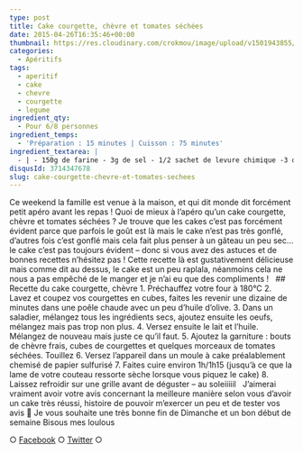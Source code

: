 ```yaml
---
type: post
title: Cake courgette, chèvre et tomates séchées
date: 2015-04-26T16:35:46+00:00
thumbnail: https://res.cloudinary.com/crokmou/image/upload/v1501943855/cake-courgette-chevre-tomate-s--ch--e-recette-crokmou-blog-culinaire.jpg
categories: 
  - Apéritifs
tags: 
  - aperitif
  - cake
  - chevre
  - courgette
  - legume
ingredient_qty: 
  - Pour 6/8 personnes
ingredient_temps: 
  - 'Préparation : 15 minutes | Cuisson : 75 minutes'
ingredient_textarea: |
  - | - 150g de farine - 3g de sel - 1/2 sachet de levure chimique -3 oeufs - 100g de lait - 100g d'huile d'olive - 2 petites courgettes - 150g de chèvre frais - 100g de tomates séchées
disqusId: 3714347678
slug: cake-courgette-chevre-et-tomates-sechees
---
```


Ce weekend la famille est venue à la maison, et qui dit monde dit forcément petit apéro avant les repas ! Quoi de mieux à l’apéro qu’un cake courgette, chèvre et tomates séchées ? Je trouve que les cakes c’est pas forcément évident parce que parfois le goût est là mais le cake n’est pas très gonflé, d’autres fois c’est gonflé mais cela fait plus penser à un gâteau un peu sec… le cake c’est pas toujours évident – donc si vous avez des astuces et de bonnes recettes n’hésitez pas ! Cette recette là est gustativement délicieuse mais comme dit au dessus, le cake est un peu raplala, néanmoins cela ne nous a pas empêché de le manger et je n’ai eu que des compliments !   ## Recette du cake courgette, chèvre 1\. Préchauffez votre four à 180°C 2\. Lavez et coupez vos courgettes en cubes, faites les revenir une dizaine de minutes dans une poêle chaude avec un peu d’huile d’olive. 3\. Dans un saladier, mélangez tous les ingrédients secs, ajoutez ensuite les oeufs, mélangez mais pas trop non plus. 4\. Versez ensuite le lait et l’huile. Mélangez de nouveau mais juste ce qu’il faut. 5\. Ajoutez la garniture : bouts de chèvre frais, cubes de courgettes et quelques morceaux de tomates séchées. Touillez 6\. Versez l’appareil dans un moule à cake préalablement chemisé de papier sulfurisé 7\. Faites cuire environ 1h/1h15 (jusqu’à ce que la lame de votre couteau ressorte sèche lorsque vous piquez le cake) 8\. Laissez refroidir sur une grille avant de déguster – au soleiiiiil   J’aimerai vraiment avoir votre avis concernant la meilleure manière selon vous d’avoir un cake très réussi, histoire de pouvoir m’exercer un peu et de tester vos avis 🙂 Je vous souhaite une très bonne fin de Dimanche et un bon début de semaine Bisous mes loulous  

○ [Facebook](https://www.facebook.com/crokmou.blog) ○ [Twitter](https://twitter.com/Crokmou) ○